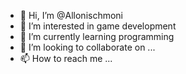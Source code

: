 - 👋 Hi, I’m @Allonischmoni
- 👀 I’m interested in game development
- 🌱 I’m currently learning programming
- 💞️ I’m looking to collaborate on ...
- 📫 How to reach me ...

<!---
Allonischmoni/Allonischmoni is a ✨ special ✨ repository because its `README.md` (this file) appears on your GitHub profile.
You can click the Preview link to take a look at your changes.
--->
